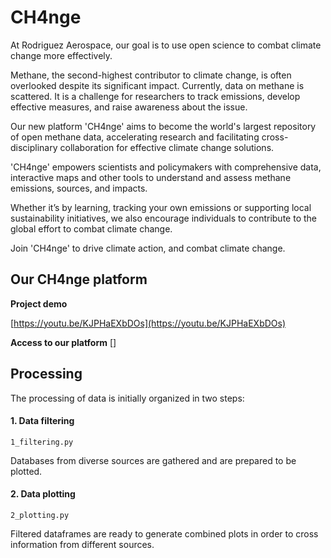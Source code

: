 # CH4nge

At Rodriguez Aerospace, our goal is to use open science to combat climate change more effectively.

Methane, the second-highest contributor to climate change, is often overlooked despite its significant impact. Currently, data on methane is scattered. It is a challenge for researchers to track emissions, develop effective measures, and raise awareness about the issue.

Our new platform 'CH4nge' aims to become the world's largest repository of open methane data, accelerating research and facilitating cross-disciplinary collaboration for effective climate change solutions.

'CH4nge' empowers scientists and policymakers with comprehensive data, interactive maps and other tools to understand and assess methane emissions, sources, and impacts.

Whether it’s by learning, tracking your own emissions or supporting local sustainability initiatives, we also encourage individuals to contribute to the global effort to combat climate change.

Join 'CH4nge' to drive climate action, and combat climate change.

## Our CH4nge platform

**Project demo**

[https://youtu.be/KJPHaEXbDOs](https://youtu.be/KJPHaEXbDOs)

**Access to our platform**
[]

## Processing
The processing of data is initially organized in two steps:

#### 1. Data filtering
`1_filtering.py`

Databases from diverse sources are gathered and are prepared to be plotted.

#### 2. Data plotting
`2_plotting.py`

Filtered dataframes are ready to generate combined plots in order to cross information from different sources.
